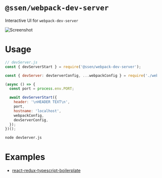 # `@ssen/webpack-dev-server`

Interactive UI for `webpack-dev-server`

<img src="https://raw.githubusercontent.com/rocket-hangar/rocket-scripts/master/doc-assets/screenshot.png" alt="Screenshot" style="max-width: 80%" />

# Usage

```js
// devServer.js
const { devServerStart } = require('@ssen/webpack-dev-server');

const { devServer: devServerConfig, ...webpackConfig } = require('./webpack.config');

(async () => {
  const port = process.env.PORT;

  await devServerStart({
    header: '\nHEADER TEXT\n',
    port,
    hostname: 'localhost',
    webpackConfig,
    devServerConfig,
  });
})();
```

```sh
node devServer.js
```

# Examples

- [react-redux-typescript-boilerplate](https://github.com/iamssen/react-redux-typescript-boilerplate/compare/09d1c336436662fd978cb081db616ff26d2cda8c...33d5b2fa493d96b524b2880cbf3ab7371d75c6c3)